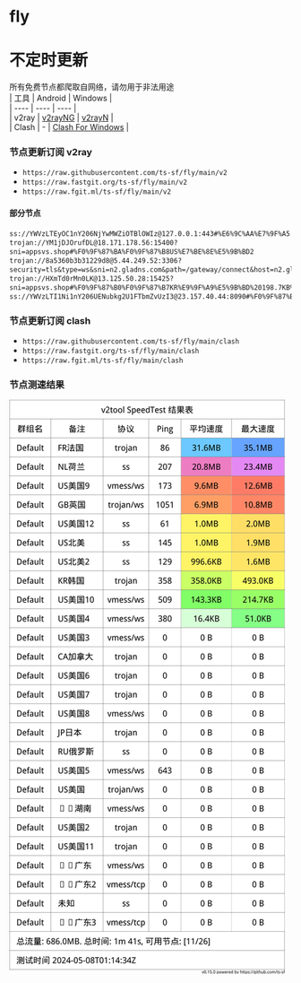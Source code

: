 # fly
# 不定时更新
所有免费节点都爬取自网络，请勿用于非法用途  
|  工具  | Android  | Windows  |  
|  ----  | ----   | ----  |  
| v2ray  | [v2rayNG](https://github.com/2dust/v2rayNG/releases) | [v2rayN](https://github.com/2dust/v2rayN/releases) |  
| Clash  | - | [Clash For Windows](https://github.com/2dust/clashN/releases) | 
  
### 节点更新订阅  v2ray
- `https://raw.githubusercontent.com/ts-sf/fly/main/v2`  
- `https://raw.fastgit.org/ts-sf/fly/main/v2`  
- `https://raw.fgit.ml/ts-sf/fly/main/v2`  
#### 部分节点  
``` 
ss://YWVzLTEyOC1nY206NjYwMWZiOTBlOWIz@127.0.0.1:443#%E6%9C%AA%E7%9F%A5
trojan://YM1jDJOrufDL@18.171.178.56:15400?sni=appsvs.shop#%F0%9F%87%BA%F0%9F%87%B8US%E7%BE%8E%E5%9B%BD2
trojan://8a5360b3b31229d8@5.44.249.52:3306?security=tls&type=ws&sni=n2.gladns.com&path=/gateway/connect&host=n2.gladns.com#%F0%9F%87%AC%F0%9F%87%A7GB%E8%8B%B1%E5%9B%BD%20239.1KB%2Fs
trojan://HXmTd0rMn0LK@13.125.50.28:15425?sni=appsvs.shop#%F0%9F%87%B0%F0%9F%87%B7KR%E9%9F%A9%E5%9B%BD%20198.7KB%2Fs
ss://YWVzLTI1Ni1nY206UENubkg2U1FTbmZvUzI3@23.157.40.44:8090#%F0%9F%87%BA%F0%9F%87%B8US%E5%8C%97%E7%BE%8E%201.9MB%2Fs
```
### 节点更新订阅  clash
- `https://raw.githubusercontent.com/ts-sf/fly/main/clash`  
- `https://raw.fastgit.org/ts-sf/fly/main/clash`  
- `https://raw.fgit.ml/ts-sf/fly/main/clash`  

### 节点测速结果
![image](traffic.png)
